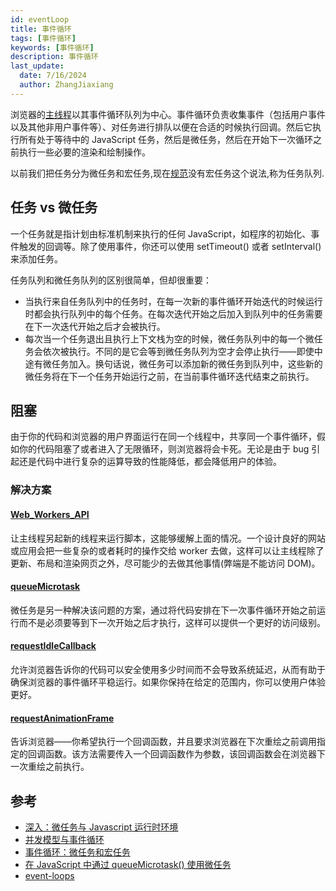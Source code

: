 ```yaml
---
id: eventLoop
title: 事件循环
tags: [事件循环]
keywords: [事件循环]
description: 事件循环
last_update:
  date: 7/16/2024
  author: ZhangJiaxiang
---
```


浏览器的[主线程](https://developer.mozilla.org/zh-CN/docs/Glossary/Thread)以其事件循环队列为中心。事件循环负责收集事件（包括用户事件以及其他非用户事件等）、对任务进行排队以便在合适的时候执行回调。然后它执行所有处于等待中的 JavaScript 任务，然后是微任务，然后在开始下一次循环之前执行一些必要的渲染和绘制操作。

以前我们把任务分为微任务和宏任务,现在[规范](https://html.spec.whatwg.org/multipage/webappapis.html#event-loops)没有宏任务这个说法,称为任务队列.

## 任务 vs 微任务

一个任务就是指计划由标准机制来执行的任何 JavaScript，如程序的初始化、事件触发的回调等。除了使用事件，你还可以使用 setTimeout() 或者 setInterval() 来添加任务。

任务队列和微任务队列的区别很简单，但却很重要：

- 当执行来自任务队列中的任务时，在每一次新的事件循环开始迭代的时候运行时都会执行队列中的每个任务。在每次迭代开始之后加入到队列中的任务需要在下一次迭代开始之后才会被执行。
- 每次当一个任务退出且执行上下文栈为空的时候，微任务队列中的每一个微任务会依次被执行。不同的是它会等到微任务队列为空才会停止执行——即使中途有微任务加入。换句话说，微任务可以添加新的微任务到队列中，这些新的微任务将在下一个任务开始运行之前，在当前事件循环迭代结束之前执行。

## 阻塞

由于你的代码和浏览器的用户界面运行在同一个线程中，共享同一个事件循环，假如你的代码阻塞了或者进入了无限循环，则浏览器将会卡死。无论是由于 bug 引起还是代码中进行复杂的运算导致的性能降低，都会降低用户的体验。

### 解决方案

#### [Web_Workers_API](https://developer.mozilla.org/zh-CN/docs/Web/API/Web_Workers_API)

让主线程另起新的线程来运行脚本，这能够缓解上面的情况。一个设计良好的网站或应用会把一些复杂的或者耗时的操作交给 worker 去做，这样可以让主线程除了更新、布局和渲染网页之外，尽可能少的去做其他事情(弊端是不能访问 DOM)。

#### [queueMicrotask](https://developer.mozilla.org/zh-CN/docs/Web/API/HTML_DOM_API/Microtask_guide)

微任务是另一种解决该问题的方案，通过将代码安排在下一次事件循环开始之前运行而不是必须要等到下一次开始之后才执行，这样可以提供一个更好的访问级别。

#### [requestIdleCallback](https://developer.mozilla.org/zh-CN/docs/Web/API/Background_Tasks_API)

允许浏览器告诉你的代码可以安全使用多少时间而不会导致系统延迟，从而有助于确保浏览器的事件循环平稳运行。如果你保持在给定的范围内，你可以使用户体验更好。

#### [requestAnimationFrame](https://developer.mozilla.org/zh-CN/docs/Web/API/Window/requestAnimationFrame)

告诉浏览器——你希望执行一个回调函数，并且要求浏览器在下次重绘之前调用指定的回调函数。该方法需要传入一个回调函数作为参数，该回调函数会在浏览器下一次重绘之前执行。

## 参考

- [深入：微任务与 Javascript 运行时环境](https://developer.mozilla.org/zh-CN/docs/Web/API/HTML_DOM_API/Microtask_guide/In_depth)
- [并发模型与事件循环](https://developer.mozilla.org/zh-CN/docs/Web/JavaScript/Event_loop#%E4%BA%8B%E4%BB%B6%E5%BE%AA%E7%8E%AF)
- [事件循环：微任务和宏任务](https://zh.javascript.info/event-loop)
- [在 JavaScript 中通过 queueMicrotask() 使用微任务](https://developer.mozilla.org/zh-CN/docs/Web/API/HTML_DOM_API/Microtask_guide)
- [event-loops](https://html.spec.whatwg.org/multipage/webappapis.html#event-loops)
